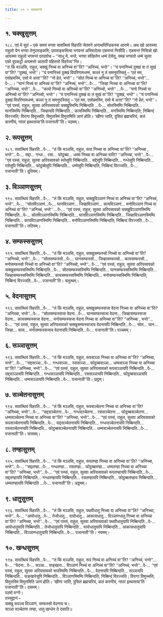```yaml
---
title: ०१ १ पठमवग्गो

---
```



## १. चक्खुसुत्तम्

१८८. एवं मे सुतं – एकं समयं भगवा सावत्थियं विहरति जेतवने अनाथपिण्डिकस्स आरामे। अथ खो आयस्मा राहुलो येन भगवा तेनुपसङ्कमि; उपसङ्कमित्वा भगवन्तं अभिवादेत्वा एकमन्तं निसीदि। एकमन्तं निसिन्नो खो आयस्मा राहुलो भगवन्तं एतदवोच – ‘‘साधु मे, भन्ते, भगवा संखित्तेन धम्मं देसेतु, यमहं भगवतो धम्मं सुत्वा एको वूपकट्ठो अप्पमत्तो आतापी पहितत्तो विहरेय्य’’न्ति।  
‘‘तं किं मञ्ञसि, राहुल, चक्खुं निच्चं वा अनिच्चं वा’’ति? ‘‘अनिच्चं, भन्ते’’। ‘‘यं पनानिच्चं दुक्खं वा तं सुखं वा’’ति? ‘‘दुक्खं, भन्ते’’। ‘‘यं पनानिच्चं दुक्खं विपरिणामधम्मं, कल्लं नु तं समनुपस्सितुं – ‘एतं मम, एसोहमस्मि, एसो मे अत्ता’’’ति? ‘‘नो हेतं, भन्ते’’। ‘‘सोतं निच्चं वा अनिच्चं वा’’ति? ‘‘अनिच्चं, भन्ते’’…पे॰…। ‘‘घानं निच्चं वा अनिच्चं वा’’ति? ‘‘अनिच्चं, भन्ते’’…पे॰… ‘‘जिव्हा निच्चा वा अनिच्चा वा’’ति? ‘‘अनिच्चा, भन्ते’’…पे॰… ‘‘कायो निच्चो वा अनिच्चो वा’’ति? ‘‘अनिच्चो, भन्ते’’ …पे॰… ‘‘मनो निच्चो वा अनिच्चो वा’’ति? ‘‘अनिच्चो, भन्ते’’। ‘‘यं पनानिच्चं दुक्खं वा तं सुखं वा’’ति? ‘‘दुक्खं, भन्ते’’। ‘‘यं पनानिच्चं दुक्खं विपरिणामधम्मं, कल्लं नु तं समनुपस्सितुं – ‘एतं मम, एसोहमस्मि, एसो मे अत्ता’’’ति? ‘‘नो हेतं, भन्ते’’।  
‘‘एवं पस्सं, राहुल, सुतवा अरियसावको चक्खुस्मिम्पि निब्बिन्दति …पे॰… सोतस्मिम्पि निब्बिन्दति… घानस्मिम्पि निब्बिन्दति… जिव्हायपि निब्बिन्दति… कायस्मिम्पि निब्बिन्दति… मनस्मिम्पि निब्बिन्दति; निब्बिन्दं विरज्जति; विरागा विमुच्चति; विमुत्तस्मिं विमुत्तमिति ञाणं होति। ‘खीणा जाति, वुसितं ब्रह्मचरियं, कतं करणीयं, नापरं इत्थत्ताया’ति पजानाती’’ति। पठमम्।  


## २. रूपसुत्तम्

१८९. सावत्थियं विहरति…पे॰… ‘‘तं किं मञ्ञसि, राहुल, रूपा निच्चा वा अनिच्चा वा’’ति? ‘‘अनिच्चा , भन्ते’’…पे॰… सद्दा… गन्धा… रसा… फोट्ठब्बा… धम्मा निच्चा वा अनिच्चा वाति? ‘‘अनिच्चा, भन्ते’’…पे॰… ‘‘एवं पस्सं, राहुल, सुतवा अरियसावको रूपेसुपि निब्बिन्दति… सद्देसुपि निब्बिन्दति… गन्धेसुपि निब्बिन्दति… रसेसुपि निब्बिन्दति… फोट्ठब्बेसुपि निब्बिन्दति… धम्मेसुपि निब्बिन्दति; निब्बिन्दं विरज्जति…पे॰… पजानाती’’ति। दुतियम्।  


## ३. विञ्ञाणसुत्तम्

१९०. सावत्थियं विहरति…पे॰… ‘‘तं किं मञ्ञसि, राहुल, चक्खुविञ्ञाणं निच्चं वा अनिच्चं वा’’ति? ‘‘अनिच्चं, भन्ते’’…पे॰… ‘‘सोतविञ्ञाणं…पे॰… घानविञ्ञाणं… जिव्हाविञ्ञाणं… कायविञ्ञाणं… मनोविञ्ञाणं निच्चं वा अनिच्चं वा’’ति? ‘‘अनिच्चं, भन्ते’’ …पे॰… ‘‘एवं पस्सं, राहुल, सुतवा अरियसावको चक्खुविञ्ञाणस्मिम्पि निब्बिन्दति…पे॰… सोतविञ्ञाणस्मिम्पि निब्बिन्दति… घानविञ्ञाणस्मिम्पि निब्बिन्दति… जिव्हाविञ्ञाणस्मिम्पि निब्बिन्दति… कायविञ्ञाणस्मिम्पि निब्बिन्दति… मनोविञ्ञाणस्मिम्पि निब्बिन्दति; निब्बिन्दं विरज्जति…पे॰… पजानाती’’ति। ततियम्।  


## ४. सम्फस्ससुत्तम्

१९१. सावत्थियं विहरति…पे॰… ‘‘तं किं मञ्ञसि, राहुल, चक्खुसम्फस्सो निच्चो वा अनिच्चो वा’’ति? ‘‘अनिच्चो, भन्ते’’…पे॰… ‘‘सोतसम्फस्सो…पे॰… घानसम्फस्सो… जिव्हासम्फस्सो… कायसम्फस्सो… मनोसम्फस्सो निच्चो वा अनिच्चो वा’’ति? ‘‘अनिच्चो, भन्ते’’…पे॰… ‘‘एवं पस्सं, राहुल, सुतवा अरियसावको चक्खुसम्फस्सस्मिम्पि निब्बिन्दति…पे॰… सोतसम्फस्सस्मिम्पि निब्बिन्दति… घानसम्फस्सस्मिम्पि निब्बिन्दति… जिव्हासम्फस्सस्मिम्पि निब्बिन्दति… कायसम्फस्सस्मिम्पि निब्बिन्दति… मनोसम्फस्सस्मिम्पि निब्बिन्दति; निब्बिन्दं विरज्जति…पे॰… पजानाती’’ति। चतुत्थम्।  


## ५. वेदनासुत्तम्

१९२. सावत्थियं विहरति…पे॰… ‘‘तं किं मञ्ञसि, राहुल, चक्खुसम्फस्सजा वेदना निच्चा वा अनिच्चा वा’’ति? ‘‘अनिच्चा, भन्ते’’…पे॰… ‘‘सोतसम्फस्सजा वेदना…पे॰… घानसम्फस्सजा वेदना… जिव्हासम्फस्सजा वेदना… कायसम्फस्सजा वेदना… मनोसम्फस्सजा वेदना निच्चा वा अनिच्चा वा’’ति? ‘‘अनिच्चा , भन्ते’’…पे॰… ‘‘एवं पस्सं, राहुल, सुतवा अरियसावको चक्खुसम्फस्सजाय वेदनायपि निब्बिन्दति…पे॰… सोत… घान… जिव्हा… काय… मनोसम्फस्सजाय वेदनायपि निब्बिन्दति…पे॰… पजानाती’’ति। पञ्चमम्।  


## ६. सञ्ञासुत्तम्

१९३. सावत्थियं विहरति…पे॰… ‘‘तं किं मञ्ञसि, राहुल, रूपसञ्ञा निच्चा वा अनिच्चा वा’’ति? ‘‘अनिच्चा, भन्ते’’…पे॰… ‘‘सद्दसञ्ञा…पे॰… गन्धसञ्ञा… रससञ्ञा… फोट्ठब्बसञ्ञा… धम्मसञ्ञा निच्चा वा अनिच्चा वा’’ति? ‘‘अनिच्चा, भन्ते’’…पे॰… ‘‘एवं पस्सं, राहुल, सुतवा अरियसावको रूपसञ्ञायपि निब्बिन्दति…पे॰… सद्दसञ्ञायपि निब्बिन्दति… गन्धसञ्ञायपि निब्बिन्दति… रससञ्ञायपि निब्बिन्दति… फोट्ठब्बसञ्ञायपि निब्बिन्दति… धम्मसञ्ञायपि निब्बिन्दति…पे॰… पजानाती’’ति। छट्ठम्।  


## ७. सञ्चेतनासुत्तम्

१९४. सावत्थियं विहरति…पे॰… ‘‘तं किं मञ्ञसि, राहुल, रूपसञ्चेतना निच्चा वा अनिच्चा वा’’ति? ‘‘अनिच्चा, भन्ते’’…पे॰… ‘‘सद्दसञ्चेतना…पे॰… गन्धसञ्चेतना… रससञ्चेतना … फोट्ठब्बसञ्चेतना… धम्मसञ्चेतना निच्चा वा अनिच्चा वा’’ति? ‘‘अनिच्चा, भन्ते’’…पे॰… ‘‘एवं पस्सं, राहुल, सुतवा अरियसावको रूपसञ्चेतनायपि निब्बिन्दति…पे॰… सद्दसञ्चेतनायपि निब्बिन्दति… गन्धसञ्चेतनायपि निब्बिन्दति… रससञ्चेतनायपि निब्बिन्दति… फोट्ठब्बसञ्चेतनायपि निब्बिन्दति… धम्मसञ्चेतनायपि निब्बिन्दति…पे॰… पजानाती’’ति। सत्तमम्।  


## ८. तण्हासुत्तम्

१९५. सावत्थियं विहरति…पे॰… ‘‘तं किं मञ्ञसि, राहुल, रूपतण्हा निच्चा वा अनिच्चा वा’’ति? ‘‘अनिच्चा, भन्ते’’…पे॰… ‘‘सद्दतण्हा…पे॰… गन्धतण्हा… रसतण्हा… फोट्ठब्बतण्हा… धम्मतण्हा निच्चा वा अनिच्चा वा’’ति? ‘‘अनिच्चा, भन्ते’’…पे॰… ‘‘एवं पस्सं, राहुल, सुतवा अरियसावको रूपतण्हायपि निब्बिन्दति…पे॰… सद्दतण्हायपि निब्बिन्दति… गन्धतण्हायपि निब्बिन्दति… रसतण्हायपि निब्बिन्दति… फोट्ठब्बतण्हाय निब्बिन्दति… धम्मतण्हायपि निब्बिन्दति …पे॰… पजानाती’’ति। अट्ठमम्।  


## ९. धातुसुत्तम्

१९६. सावत्थियं विहरति…पे॰… ‘‘तं किं मञ्ञसि, राहुल, पथवीधातु निच्चा वा अनिच्चा वा’’ति? ‘‘अनिच्चा, भन्ते’’…पे॰… ‘‘आपोधातु…पे॰… तेजोधातु… वायोधातु… आकासधातु… विञ्ञाणधातु निच्चा वा अनिच्चा वा’’ति? ‘‘अनिच्चा, भन्ते’’…पे॰… ‘‘एवं पस्सं, राहुल, सुतवा अरियसावको पथवीधातुयापि निब्बिन्दति…पे॰… आपोधातुयापि निब्बिन्दति… तेजोधातुयापि निब्बिन्दति… वायोधातुयापि निब्बिन्दति… आकासधातुयापि निब्बिन्दति… विञ्ञाणधातुयापि निब्बिन्दति…पे॰… पजानाती’’ति। नवमम्।  


## १०. खन्धसुत्तम्

१९७. सावत्थियं विहरति…पे॰… ‘‘तं किं मञ्ञसि, राहुल, रूपं निच्चं वा अनिच्चं वा’’ति? ‘‘अनिच्चं, भन्ते’’…पे॰… ‘‘वेदना…पे॰… सञ्ञा… सङ्खारा… विञ्ञाणं निच्चं वा अनिच्चं वा’’ति? ‘‘अनिच्चं, भन्ते’’…पे॰… ‘‘एवं पस्सं, राहुल, सुतवा अरियसावको रूपस्मिम्पि निब्बिन्दति…पे॰… वेदनायपि निब्बिन्दति… सञ्ञायपि निब्बिन्दति… सङ्खारेसुपि निब्बिन्दति… विञ्ञाणस्मिम्पि निब्बिन्दति; निब्बिन्दं विरज्जति ; विरागा विमुच्चति; विमुत्तस्मिं विमुत्तमिति ञाणं होति। ‘खीणा जाति, वुसितं ब्रह्मचरियं, कतं करणीयं, नापरं इत्थत्ताया’ति पजानाती’’ति। दसमम्।  
पठमो वग्गो।  
तस्सुद्दानं –  
चक्खु रूपञ्च विञ्ञाणं, सम्फस्सो वेदनाय च।  
सञ्ञा सञ्चेतना तण्हा, धातु खन्धेन ते दसाति॥  